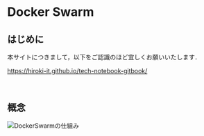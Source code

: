 # Docker Swarm

## はじめに

本サイトにつきまして，以下をご認識のほど宜しくお願いいたします．

https://hiroki-it.github.io/tech-notebook-gitbook/

<br>

## 概念

![DockerSwarmの仕組み](https://raw.githubusercontent.com/hiroki-it/tech-notebook/master/images/DockerSwarmの仕組み.png)

